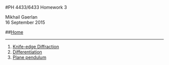 <script type="text/javascript" src="http://latex.codecogs.com/latexit.js"></script>
<script type="text/javascript">
LatexIT.add('p',true);
</script>
#PH 4433/6433 Homework 3

Mikhail Gaerlan  
16 September 2015

##[Home](hw3.html)

---

1. [Knife-edge Diffraction](1/hw3-1.html)
2. [Differentiation](2/hw3-2.html)
3. [Plane pendulum](3/hw3-3.html)

